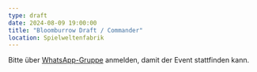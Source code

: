 ```yaml
---
type: draft
date: 2024-08-09 19:00:00
title: "Bloomburrow Draft / Commander"
location: Spielweltenfabrik
---
```


Bitte über [WhatsApp-Gruppe](https://chat.whatsapp.com/HQ7IINFrZB63esDNRqsIUw) anmelden, damit der Event stattfinden kann.